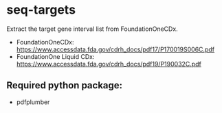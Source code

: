 # seq-targets

Extract the target gene interval list from FoundationOneCDx.

* FoundationOneCDx: https://www.accessdata.fda.gov/cdrh_docs/pdf17/P170019S006C.pdf
* FoundationOne Liquid CDx: https://www.accessdata.fda.gov/cdrh_docs/pdf19/P190032C.pdf

## Required python package:
* pdfplumber
